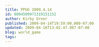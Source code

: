 ```yaml
---
title: PPUG 2009.4.14
id: 8004509971319151152
author: Kirby Urner
published: 2009-04-14T19:59:00.000-07:00
updated: 2009-04-16T13:02:47.987-07:00
blog: world_game
tags: 
---
```


